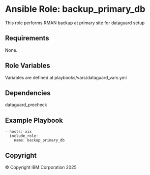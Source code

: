 # Ansible Role: backup_primary_db 
 This role performs RMAN backup at primary site for dataguard setup
## Requirements
None.

## Role Variables
Variables are defined at playbooks/vars/dataguard_vars.yml  
## Dependencies
dataguard_precheck

## Example Playbook

    - hosts: aix
      include_role:
        name: backup_primary_db

## Copyright
© Copyright IBM Corporation 2025

